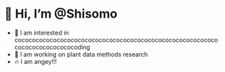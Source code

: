 # 👋 Hi, I’m @Shisomo

- 👀 I am interested in cocococococococococococococococococococococococococococococococococococococoding
- 🍃 I am working on plant data methods research
- 🔥 I am angey!!!

